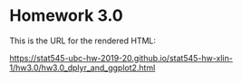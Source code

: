 # Homework 3.0

This is the URL for the rendered HTML: 

https://stat545-ubc-hw-2019-20.github.io/stat545-hw-xlin-1/hw3.0/hw3.0_dplyr_and_ggplot2.html

